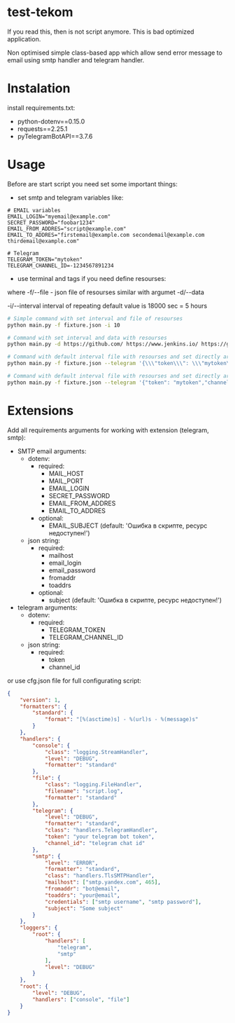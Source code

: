 # test-tekom

If you read this, then is not script anymore. This is bad optimized application.

Non optimised simple class-based app which allow send error message to email using smtp handler and telegram handler.

# Instalation

install requirements.txt:
- python-dotenv==0.15.0
- requests==2.25.1
- pyTelegramBotAPI==3.7.6

# Usage

Before are start script you need set some important things:
- set smtp and telegram variables like:
```env
# EMAIL variables
EMAIL_LOGIN="myemail@example.com"
SECRET_PASSWORD="foobar1234"
EMAIL_FROM_ADDRES="script@example.com"
EMAIL_TO_ADDRES="firstemail@example.com secondemail@example.com thirdemail@example.com"

# Telegram
TELEGRAM_TOKEN="mytoken"
TELEGRAM_CHANNEL_ID=-1234567891234
```
- use terminal and tags if you need define resourses:

where -f/--file - json file of resourses similar with argumet -d/--data

-i/--interval interval of repeating default value is 18000 sec = 5 hours
```bash
# Simple command with set interval and file of resourses
python main.py -f fixture.json -i 10

# Command with set interval and data with resourses
python main.py -d https://github.com/ https://www.jenkins.io/ https://gitlab.com/ http://www.google.com/nothere

# Command with default interval file with resourses and set directly argument for telegram on windows
python main.py -f fixture.json --telegram '{\\\"token\\\": \\\"mytoken\\\",\\\"channel_id\\\": -1234556789123}'

# Command with default interval file with resourses and set directly argument for telegram on linux
python main.py -f fixture.json --telegram '{"token": "mytoken","channel_id": -1234556789123}'
```
# Extensions

Add all requirements arguments for working with extension (telegram, smtp):
+ SMTP email arguments:
    * dotenv:
        + required:
            + MAIL_HOST
            + MAIL_PORT
            + EMAIL_LOGIN
            + SECRET_PASSWORD
            + EMAIL_FROM_ADDRES
            + EMAIL_TO_ADDRES
        + optional:
            + EMAIL_SUBJECT (default: 'Ошибка в скрипте, ресурс недоступен!')
    * json string:
        + required:
            + mailhost
            + email_login
            + email_password
            + fromaddr
            + toaddrs
        + optional:
            + subject (default: 'Ошибка в скрипте, ресурс недоступен!')
+ telegram arguments:
    * dotenv:
        + required:
            + TELEGRAM_TOKEN
            + TELEGRAM_CHANNEL_ID
    * json string:
        + required:
            + token
            + channel_id

or use cfg.json file for full configurating script:
```json
{
    "version": 1,
    "formatters": {
        "standard": {
            "format": "[%(asctime)s] - %(url)s - %(message)s"
        }
    },
    "handlers": {
        "console": {
            "class": "logging.StreamHandler",
            "level": "DEBUG",
            "formatter": "standard"            
        },
        "file": {
            "class": "logging.FileHandler",
            "filename": "script.log",
            "formatter": "standard"
        },
        "telegram": {
            "level": "DEBUG",
            "formatter": "standard",
            "class": "handlers.TelegramHandler",
            "token": "your telegram bot token",
            "channel_id": "telegram chat id"
        },
        "smtp": {
            "level": "ERROR",
            "formatter": "standard",
            "class": "handlers.TlsSMTPHandler",
            "mailhost": ["smtp.yandex.com", 465],
            "fromaddr": "bot@email",
            "toaddrs": "your@email",
            "credentials": ["smtp username", "smtp password"],
            "subject": "Some subject"
        }
    },
    "loggers": {
        "root": {
            "handlers": [
                "telegram",
                "smtp"
            ],
            "level": "DEBUG"
        }
    },
    "root": {
        "level": "DEBUG",
        "handlers": ["console", "file"]
    }
}
```
